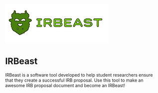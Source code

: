 ![IRBeast](static/beast.png "The IRBeast Logo")

# IRBeast

IRBeast is a software tool developed to help student researchers ensure that they create a successful IRB proposal.
Use this tool to make an awesome IRB proposal document and become an IRBeast!

